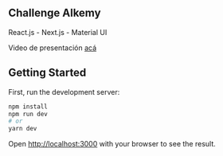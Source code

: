 ## Challenge Alkemy

React.js - Next.js - Material UI

Video de presentación [acá](https://drive.google.com/file/d/1rLkndslwiJ9BVs4RJi6pC_Ikumv5ELfx/view?usp=sharing)

## Getting Started

First, run the development server:

```bash
npm install
npm run dev
# or
yarn dev
```

Open [http://localhost:3000](http://localhost:3000) with your browser to see the result.

